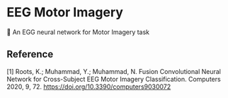 # EEG Motor Imagery
🍳 An EGG neural network for Motor Imagery task

## Reference
[1] Roots, K.; Muhammad, Y.; Muhammad, N. Fusion Convolutional Neural Network for Cross-Subject 
EEG Motor Imagery Classification. Computers 2020, 9, 72. https://doi.org/10.3390/computers9030072
